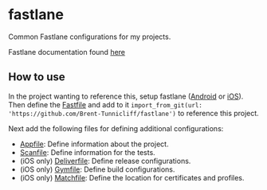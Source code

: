 # fastlane
Common Fastlane configurations for my projects.

Fastlane documentation found [here](http://docs.fastlane.tools)

## How to use

In the project wanting to reference this, setup fastlane ([Android](http://docs.fastlane.tools/getting-started/android/setup/) or [iOS](http://docs.fastlane.tools/getting-started/ios/setup/)).
Then define the [Fastfile](http://docs.fastlane.tools/advanced/Fastfile/) and add to it `import_from_git(url: 'https://github.com/Brent-Tunnicliff/fastlane')` to reference this project.

Next add the following files for defining additional configurations:

- [Appfile](http://docs.fastlane.tools/advanced/Appfile/): Define information about the project. 
- [Scanfile](http://docs.fastlane.tools/actions/scan/#scanfile): Define information for the tests.
- (iOS only) [Deliverfile](http://docs.fastlane.tools/actions/deliver/): Define release configurations.
- (iOS only) [Gymfile](http://docs.fastlane.tools/actions/gym/#gymfile): Define build configurations.
- (iOS only) [Matchfile](https://docs.fastlane.tools/actions/match/): Define the location for certificates and profiles.
